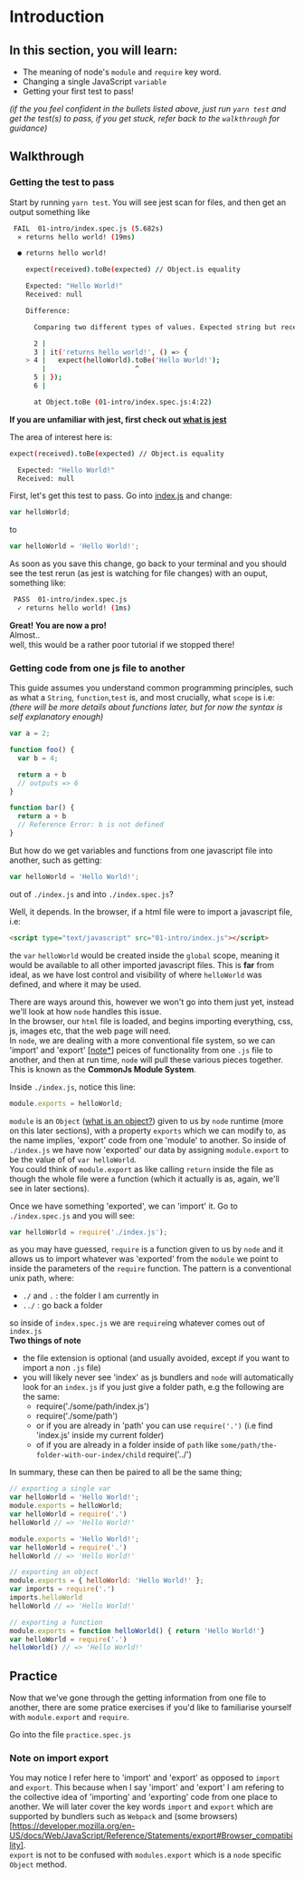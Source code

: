 # Introduction

## In this section, you will learn:

- The meaning of node's `module` and `require` key word.
- Changing a single JavaScript `variable`
- Getting your first test to pass!

*(if the you feel confident in the bullets listed above, just run `yarn test` and get the test(s) to pass, if you get stuck, refer back to the `walkthrough` for guidance)*

## Walkthrough

### Getting the test to pass
Start by running `yarn test`. You will see jest scan for files, and then get an output something like

```sh
 FAIL  01-intro/index.spec.js (5.682s)
  ✕ returns hello world! (19ms)

  ● returns hello world!

    expect(received).toBe(expected) // Object.is equality

    Expected: "Hello World!"
    Received: null

    Difference:

      Comparing two different types of values. Expected string but received null.

      2 |
      3 | it('returns hello world!', () => {
    > 4 |   expect(helloWorld).toBe('Hello World!');
        |                      ^
      5 | });
      6 |

      at Object.toBe (01-intro/index.spec.js:4:22)
```

**If you are unfamiliar with jest, first check out [what is jest](../00-setting-up-for-javascript/what-is-jest.md)**


The area of interest here is:
```sh
expect(received).toBe(expected) // Object.is equality

  Expected: "Hello World!"
  Received: null
```

First, let's get this test to pass.
Go into [index.js](./index.js) and change:
```js
var helloWorld;
```
to
```js
var helloWorld = 'Hello World!';
```

As soon as you save this change, go back to your terminal and you should see the test rerun (as jest is watching for file changes) with an ouput, something like:
```sh
 PASS  01-intro/index.spec.js
  ✓ returns hello world! (1ms)
```

**Great! You are now a pro!**  
Almost..  
well, this would be a rather poor tutorial if we stopped there!

### Getting code from one js file to another

This guide assumes you understand common programming principles, such as what a `String`, `function`,`test` is, and most crucially, what `scope` is i.e:  
*(there will be more details about functions later, but for now the syntax is self explanatory enough)*  
```js
var a = 2;

function foo() {
  var b = 4;

  return a + b
  // outputs => 6
}

function bar() {
  return a + b
  // Reference Error: b is not defined
}
```
But how do we get variables and functions from one javascript file into another, such as getting:
```js
var helloWorld = 'Hello World!';
```
out of `./index.js` and into `./index.spec.js`?

Well, it depends.
In the browser, if a html file were to import a javascript file, i.e:
```html
<script type="text/javascript" src="01-intro/index.js"></script>
```
the `var` `helloWorld` would be created inside the `global` scope, meaning it would be available to all other imported javascript files. This is **far** from ideal, as we have lost control and visibility of where `helloWorld` was defined, and where it may be used.

There are ways around this, however we won't go into them just yet, instead we'll look at how `node` handles this issue.  
In the browser, our `html` file is loaded, and begins importing everything, css, js, images etc, that the web page will need.  
In `node`, we are dealing with a more conventional file system, so we can 'import' and 'export' [[note*](###note-on-import-export)] peices of functionality from one `.js` file to another, and then at run time, `node` will pull these various pieces together. This is known as the **CommonJs Module System**.

Inside `./index.js`, notice this line:
```js
module.exports = helloWorld;
```

`module` is an `Object` ([what is an object?](./02-basic-built-ins/README.md#objects)) given to us by `node` runtime (more on this later sections), with a property `exports` which we can modify to, as the name implies, 'export' code from one 'module' to another.
So inside of `./index.js` we have now 'exported' our data by assigning `module.export` to be the value of of `var helloWorld`.  
You could think of `module.export` as like calling `return` inside the file as though the whole file were a function (which it actually is as, again, we'll see in later sections).

Once we have something 'exported', we can 'import' it. Go to `./index.spec.js` and you will see:
```js
var helloWorld = require('./index.js');
```

as you may have guessed, `require` is a function given to us by `node` and it allows us to import whatever was 'exported' from the `module` we point to inside the parameters of the `require` function. The pattern is a conventional unix path, where:  
- `./` and `.` : the folder I am currently in
- `../` : go back a folder

so inside of `index.spec.js` we are `require`ing whatever comes out of `index.js`  
**Two things of note**  
- the file extension is optional (and usually avoided, except if you want to import a non `.js` file)
- you will likely never see 'index' as js bundlers and `node` will automatically look for an `index.js` if you just give a folder path, e.g the following are the same:
    - require('./some/path/index.js')
    - require('./some/path')
    - or if you are already in 'path' you can use `require('.')` (i.e find 'index.js' inside my current folder)
    - of if you are already in a folder inside of `path` like `some/path/the-folder-with-our-index/child` require('../')

In summary, these can then be paired to all be the same thing;
```js
// exporting a single var
var helloWorld = 'Hello World!';
module.exports = helloWorld;
var helloWorld = require('.')
helloWorld // => 'Hello World!'

module.exports = 'Hello World!';
var helloWorld = require('.')
helloWorld // => 'Hello World!'
```
```js
// exporting an object
module.exports = { helloWorld: 'Hello World!' };
var imports = require('.')
imports.helloWorld
helloWorld // => 'Hello World!'

```
```js
// exporting a function
module.exports = function helloWorld() { return 'Hello World!'}
var helloWorld = require('.')
helloWorld() // => 'Hello World!'
```

## Practice
Now that we've gone through the getting information from one file to another, there are some pratice exercises if you'd like to familiarise yourself with `module.export` and `require`.

Go into the file `practice.spec.js`

### Note on import export
You may notice I refer here to 'import' and 'export' as opposed to `import` and `export`. This because when I say 'import' and 'export' I am refering to the collective idea of 'importing' and 'exporting' code from one place to another. We will later cover the key words `import` and `export` which are supported by bundlers such as `Webpack` and (some browsers)[https://developer.mozilla.org/en-US/docs/Web/JavaScript/Reference/Statements/export#Browser_compatibility].  
`export` is not to be confused with `modules.export` which is a `node` specific `Object` method.
